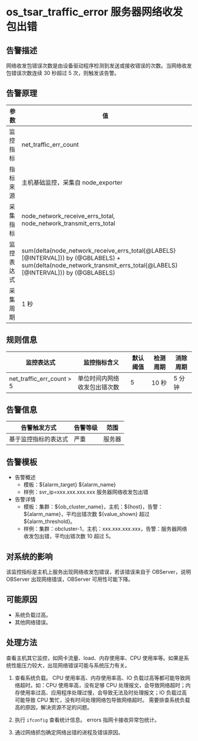 # os_tsar_traffic_error 服务器网络收发包出错

## 告警描述

网络收发包错误次数是由设备驱动程序检测到发送或接收错误的次数。当网络收发包错误次数连续 30 秒超过 5 次，则触发该告警。

## 告警原理

| 参数 | 值 |
| --- | --- |
| 监控指标 | net_traffic_err_count |
| 指标来源 | 主机基础监控，采集自 node_exporter |
| 采集指标 | node_network_receive_errs_total, node_network_transmit_errs_total |
| 监控表达式 | sum(delta(node_network_receive_errs_total{@LABELS}[@INTERVAL])) by (@GBLABELS) + sum(delta(node_network_transmit_errs_total{@LABELS}[@INTERVAL])) by (@GBLABELS) |
| 采集周期 | 1 秒 |

## 规则信息

| 监控表达式 | 监控指标含义 | 默认阈值 | 检测周期 | 消除周期 |
| --- | --- | --- | --- | --- |
| net_traffic_err_count > 5 | 单位时间内网络收发包出错次数 | 5 | 10 秒 | 5 分钟 |

## 告警信息

| 告警触发方式 | 告警等级 | 范围 |
| --- | --- | --- |
| 基于监控指标的表达式 | 严重 | 服务器 |

## 告警模板

* 告警概述
  * 模板：\${alarm_target} ${alarm_name}
  * 样例：svr_ip=xxx.xxx.xxx.xxx 服务器网络收发包出错
* 告警详情
  * 模板：集群：\${ob_cluster_name}，主机：\${host}，告警：\${alarm_name}，平均出错次数 \${value_shown} 超过 ${alarm_threshold}。
  * 样例：集群：obcluster-1，主机：xxx.xxx.xxx.xxx，告警：服务器网络收发包出错，平均出错次数 10 超过 5。

## 对系统的影响

该监控指标是主机上服务出现网络收发包错误，若该错误来自于 OBServer，说明 OBServer 出现网络错误，OBServer 可用性可能下降。

## 可能原因

* 系统负载过高。
* 其他网络错误。

## 处理方法

查看主机其它监控，如网卡流量、load、内存使用率、CPU 使用率等。如果是系统性能压力较大，出现网络错误可能与系统压力有关。

1. 查看系统负载。
   CPU 使用率高、内存使用率高、IO 负载过高等都可能导致网络超时。如：CPU 使用率高，没有足够 CPU 处理报文，会导致网络超时；内存使用率过高、应用程序处理过慢，会导致无法及时处理报文；IO 负载过高可能导致 CPU 繁忙，没有时间处理网络包导致网络超时。
   需要排查系统负载高的原因，解决资源不足的问题。

2. 执行 `ifconfig` 查看统计信息。
   errors 指网卡接收异常包统计。

3. 通过网络抓包确定网络出错的进程及错误原因。
